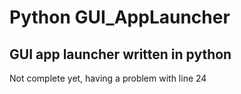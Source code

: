 # Python GUI_AppLauncher

## GUI app launcher written in python

Not complete yet, having a problem with line 24
